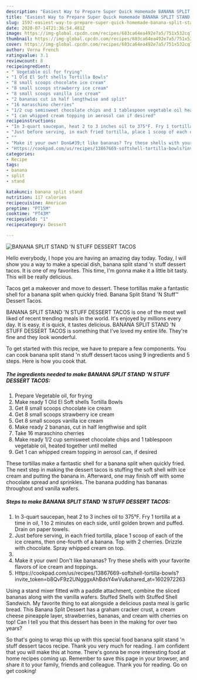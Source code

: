 ```yaml
---
description: "Easiest Way to Prepare Super Quick Homemade BANANA SPLIT STAND &amp;#39;N STUFF DESSERT TACOS"
title: "Easiest Way to Prepare Super Quick Homemade BANANA SPLIT STAND &amp;#39;N STUFF DESSERT TACOS"
slug: 1597-easiest-way-to-prepare-super-quick-homemade-banana-split-stand-and-39-n-stuff-dessert-tacos
date: 2020-07-14T21:36:54.481Z
image: https://img-global.cpcdn.com/recipes/683ca64ea492e7a5/751x532cq70/banana-split-stand-n-stuff-dessert-tacos-recipe-main-photo.jpg
thumbnail: https://img-global.cpcdn.com/recipes/683ca64ea492e7a5/751x532cq70/banana-split-stand-n-stuff-dessert-tacos-recipe-main-photo.jpg
cover: https://img-global.cpcdn.com/recipes/683ca64ea492e7a5/751x532cq70/banana-split-stand-n-stuff-dessert-tacos-recipe-main-photo.jpg
author: Verna French
ratingvalue: 3.1
reviewcount: 8
recipeingredient:
- " Vegetable oil for frying"
- "1 Old El Soft shells Tortilla Bowls"
- "8 small scoops chocolate ice cream"
- "8 small scoops strawberry ice cream"
- "8 small scoops vanilla ice cream"
- "2 bananas cut in half lengthwise and split"
- "16 maraschino cherries"
- "1/2 cup semisweet chocolate chips and 1 tablespoon vegetable oil heated together until melted"
- "1 can whipped cream topping in aerosol can if desired"
recipeinstructions:
- "In 3-quart saucepan, heat 2 to 3 inches oil to 375°F. Fry 1 tortilla at a time in oil, 1 to 2 minutes on each side, until golden brown and puffed. Drain on paper towels."
- "Just before serving, in each fried tortilla, place 1 scoop of each of the ice creams, then one-fourth of a banana. Top with 2 cherries. Drizzle with chocolate. Spray whipped cream on top."
- ""
- "Make it your own! Don&#39;t like bananas? Try these shells with your favorite flavors of ice cream and toppings."
- "Https://cookpad.com/us/recipes/13867669-softshell-tortilla-bowls?invite_token=b8QvF9z2UNgggxAhBdsY4wVu&amp;shared_at=1602972263"
categories:
- Recipe
tags:
- banana
- split
- stand

katakunci: banana split stand 
nutrition: 117 calories
recipecuisine: American
preptime: "PT15M"
cooktime: "PT43M"
recipeyield: "1"
recipecategory: Dessert

---
```



![BANANA SPLIT STAND &#39;N STUFF DESSERT TACOS](https://img-global.cpcdn.com/recipes/683ca64ea492e7a5/751x532cq70/banana-split-stand-n-stuff-dessert-tacos-recipe-main-photo.jpg)

Hello everybody, I hope you are having an amazing day today. Today, I will show you a way to make a special dish, banana split stand &#39;n stuff dessert tacos. It is one of my favorites. This time, I'm gonna make it a little bit tasty. This will be really delicious.

Tacos get a makeover and move to dessert. These tortillas make a fantastic shell for a banana split when quickly fried. Banana Split Stand &#39;N Stuff™ Dessert Tacos.

BANANA SPLIT STAND &#39;N STUFF DESSERT TACOS is one of the most well liked of recent trending meals in the world. It's enjoyed by millions every day. It is easy, it is quick, it tastes delicious. BANANA SPLIT STAND &#39;N STUFF DESSERT TACOS is something that I've loved my entire life. They're fine and they look wonderful.


To get started with this recipe, we have to prepare a few components. You can cook banana split stand &#39;n stuff dessert tacos using 9 ingredients and 5 steps. Here is how you cook that.

<!--inarticleads1-->

##### The ingredients needed to make BANANA SPLIT STAND &#39;N STUFF DESSERT TACOS:

1. Prepare  Vegetable oil, for frying
1. Make ready 1 Old El Soft shells Tortilla Bowls
1. Get 8 small scoops chocolate ice cream
1. Get 8 small scoops strawberry ice cream
1. Get 8 small scoops vanilla ice cream
1. Make ready 2 bananas, cut in half lengthwise and split
1. Take 16 maraschino cherries
1. Make ready 1/2 cup semisweet chocolate chips and 1 tablespoon vegetable oil, heated together until melted
1. Get 1 can whipped cream topping in aerosol can, if desired


These tortillas make a fantastic shell for a banana split when quickly fried. The next step in making the dessert tacos is stuffing the soft shell with ice cream and putting the banana in. Afterward, one may finish off with some chocolate spread and sprinkles. The banana pudding has bananas throughout and vanilla wafers. 

<!--inarticleads2-->

##### Steps to make BANANA SPLIT STAND &#39;N STUFF DESSERT TACOS:

1. In 3-quart saucepan, heat 2 to 3 inches oil to 375°F. Fry 1 tortilla at a time in oil, 1 to 2 minutes on each side, until golden brown and puffed. Drain on paper towels.
1. Just before serving, in each fried tortilla, place 1 scoop of each of the ice creams, then one-fourth of a banana. Top with 2 cherries. Drizzle with chocolate. Spray whipped cream on top.
1. 
1. Make it your own! Don&#39;t like bananas? Try these shells with your favorite flavors of ice cream and toppings.
1. Https://cookpad.com/us/recipes/13867669-softshell-tortilla-bowls?invite_token=b8QvF9z2UNgggxAhBdsY4wVu&amp;shared_at=1602972263


Using a stand mixer fitted with a paddle attachment, combine the sliced bananas along with the vanilla wafers. Stuffed Shells with Stuffed Shell Sandwich. My favorite thing to eat alongside a delicious pasta meal is garlic bread. This Banana Split Dessert has a graham cracker crust, a cream cheese pineapple layer, strawberries, bananas, and cream with cherries on top! Can I tell you that this dessert has been in the making for over two years? 

So that's going to wrap this up with this special food banana split stand &#39;n stuff dessert tacos recipe. Thank you very much for reading. I am confident that you will make this at home. There's gonna be more interesting food at home recipes coming up. Remember to save this page in your browser, and share it to your family, friends and colleague. Thank you for reading. Go on get cooking!
